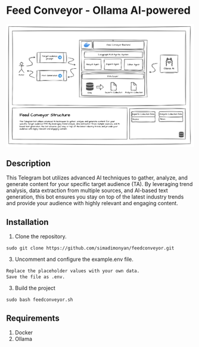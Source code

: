 # Feed Conveyor - Ollama AI-powered 

![alt text](/docs/structure.png)

## Description

This Telegram bot utilizes advanced AI techniques to gather, analyze, and generate content for your specific target audience (TA). By leveraging trend analysis, data extraction from multiple sources, and AI-based text generation, this bot ensures you stay on top of the latest industry trends and provide your audience with highly relevant and engaging content.

## Installation 

1. Clone the repository.
```
sudo git clone https://github.com/simadimonyan/feedconveyor.git
```
3. Uncomment and configure the example.env file.
```Open the example.env file.
Replace the placeholder values with your own data.
Save the file as .env.
```
3. Build the project
```
sudo bash feedconveyor.sh
```

## Requirements

1. Docker 
2. Ollama 










